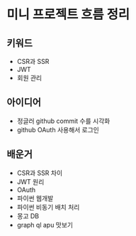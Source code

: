 # 미니 프로젝트 흐름 정리

## 키워드
- CSR과 SSR
- JWT
- 회원 관리

## 아이디어
- 정글러 github commit 수를 시각화
- github OAuth 사용해서 로그인

## 배운거
- CSR과 SSR 차이
- JWT 원리
- OAuth
- 파이썬 웹개발
- 파이썬 비동기 배치 처리
- 몽고 DB
- graph ql apu 맛보기